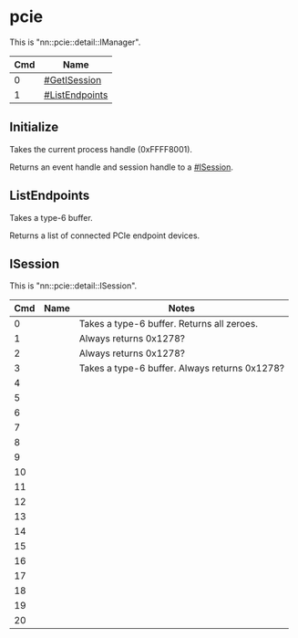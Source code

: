 # pcie

This is "nn::pcie::detail::IManager".

| Cmd | Name                                         |
| --- | -------------------------------------------- |
| 0   | [\#GetISession](#GetISession "wikilink")     |
| 1   | [\#ListEndpoints](#ListEndpoints "wikilink") |

## Initialize

Takes the current process handle (0xFFFF8001).

Returns an event handle and session handle to a
[\#ISession](#ISession "wikilink").

## ListEndpoints

Takes a type-6 buffer.

Returns a list of connected PCIe endpoint devices.

## ISession

This is "nn::pcie::detail::ISession".

| Cmd | Name | Notes                                         |
| --- | ---- | --------------------------------------------- |
| 0   |      | Takes a type-6 buffer. Returns all zeroes.    |
| 1   |      | Always returns 0x1278?                        |
| 2   |      | Always returns 0x1278?                        |
| 3   |      | Takes a type-6 buffer. Always returns 0x1278? |
| 4   |      |                                               |
| 5   |      |                                               |
| 6   |      |                                               |
| 7   |      |                                               |
| 8   |      |                                               |
| 9   |      |                                               |
| 10  |      |                                               |
| 11  |      |                                               |
| 12  |      |                                               |
| 13  |      |                                               |
| 14  |      |                                               |
| 15  |      |                                               |
| 16  |      |                                               |
| 17  |      |                                               |
| 18  |      |                                               |
| 19  |      |                                               |
| 20  |      |                                               |
